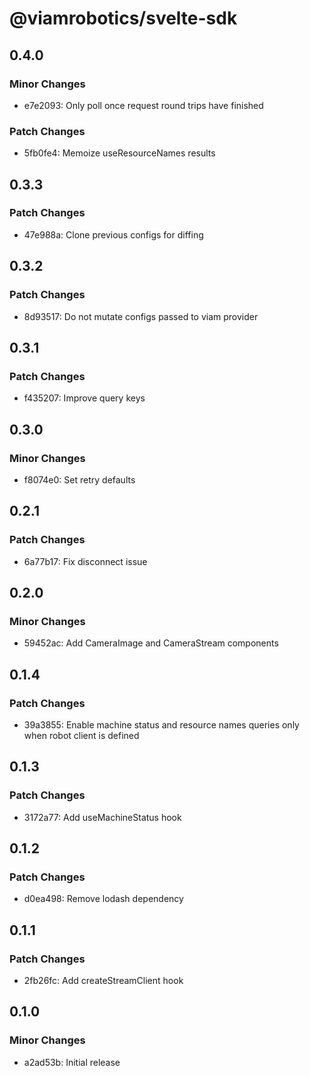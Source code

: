 # @viamrobotics/svelte-sdk

## 0.4.0

### Minor Changes

- e7e2093: Only poll once request round trips have finished

### Patch Changes

- 5fb0fe4: Memoize useResourceNames results

## 0.3.3

### Patch Changes

- 47e988a: Clone previous configs for diffing

## 0.3.2

### Patch Changes

- 8d93517: Do not mutate configs passed to viam provider

## 0.3.1

### Patch Changes

- f435207: Improve query keys

## 0.3.0

### Minor Changes

- f8074e0: Set retry defaults

## 0.2.1

### Patch Changes

- 6a77b17: Fix disconnect issue

## 0.2.0

### Minor Changes

- 59452ac: Add CameraImage and CameraStream components

## 0.1.4

### Patch Changes

- 39a3855: Enable machine status and resource names queries only when robot client is defined

## 0.1.3

### Patch Changes

- 3172a77: Add useMachineStatus hook

## 0.1.2

### Patch Changes

- d0ea498: Remove lodash dependency

## 0.1.1

### Patch Changes

- 2fb26fc: Add createStreamClient hook

## 0.1.0

### Minor Changes

- a2ad53b: Initial release
